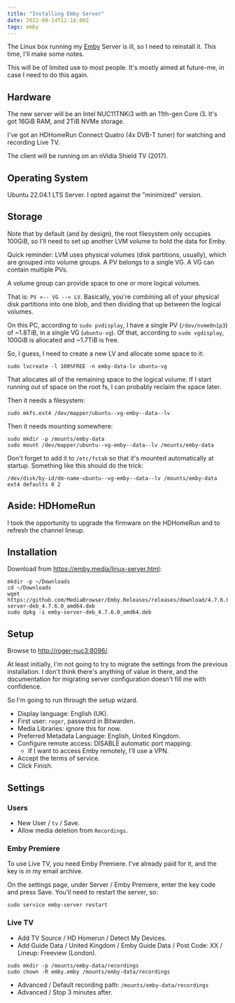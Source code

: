 ```yaml
---
title: "Installing Emby Server"
date: 2022-09-14T12:16:00Z
tags: emby
---
```


The Linux box running my [Emby](https://emby.media/) Server is ill, so I need to reinstall it. _This_ time, I'll make
some notes.

This will be of limited use to most people. It's mostly aimed at future-me, in case I need to do this again.

## Hardware

The new server will be an Intel NUC11TNKi3 with an 11th-gen Core i3. It's got 16GiB RAM, and 2TiB NVMe storage.

I've got an HDHomeRun Connect Quatro (4x DVB-T tuner) for watching and recording Live TV.

The client will be running on an nVidia Shield TV (2017).

## Operating System

Ubuntu 22.04.1 LTS Server. I opted against the "minimized" version.

## Storage

Note that by default (and by design), the root filesystem only occupies 100GiB, so I'll need to set up another LVM
volume to hold the data for Emby.

Quick reminder: LVM uses physical volumes (disk partitions, usually), which are grouped into volume groups. A PV belongs to a single VG. A VG can contain multiple PVs.

A volume group can provide space to one or more logical volumes.

That is: `PV >-- VG --< LV`. Basically, you're combining all of your physical disk partitions into one blob, and then
dividing that up between the logical volumes.

On this PC, according to `sudo pvdisplay`, I have a single PV (`/dev/nvme0n1p3`) of ~1.8TiB, in a single VG
(`ubuntu-vg`). Of that, according to `sudo vgdisplay`, 100GiB is allocated and ~1.7TiB is free.

So, I guess, I need to create a new LV and allocate some space to it:

```
sudo lvcreate -l 100%FREE -n emby-data-lv ubuntu-vg
```

That allocates all of the remaining space to the logical volume. If I start running out of space on the root fs, I can
probably reclaim the space later.

Then it needs a filesystem:

```
sudo mkfs.ext4 /dev/mapper/ubuntu--vg-emby--data--lv
```

Then it needs mounting somewhere:

```
sudo mkdir -p /mounts/emby-data
sudo mount /dev/mapper/ubuntu--vg-emby--data--lv /mounts/emby-data
```

Don't forget to add it to `/etc/fstab` so that it's mounted automatically at startup. Something like this should do the
trick:

```
/dev/disk/by-id/dm-name-ubuntu--vg-emby--data--lv /mounts/emby-data ext4 defaults 0 2
```

## Aside: HDHomeRun

I took the opportunity to upgrade the firmware on the HDHomeRun and to refresh the channel lineup.

## Installation

Download from <https://emby.media/linux-server.html>:

```
mkdir -p ~/Downloads
cd ~/Downloads
wget https://github.com/MediaBrowser/Emby.Releases/releases/download/4.7.6.0/emby-server-deb_4.7.6.0_amd64.deb
sudo dpkg -i emby-server-deb_4.7.6.0_amd64.deb
```

## Setup

Browse to <http://roger-nuc3:8096/>.

At least initially, I'm not going to try to migrate the settings from the previous installation. I don't think there's
anything of value in there, and the documentation for migrating server configuration doesn't fill me with confidence.

So I'm going to run through the setup wizard.

- Display language: English (UK).
- First user: `roger`, password in Bitwarden.
- Media Libraries: ignore this for now.
- Preferred Metadata Language: English, United Kingdom.
- Configure remote access: DISABLE automatic port mapping.
  - If I want to access Emby remotely, I'll use a VPN.
- Accept the terms of service.
- Click Finish.

## Settings

### Users

- New User / `tv` / Save.
- Allow media deletion from `Recordings`.

### Emby Premiere

To use Live TV, you need Emby Premiere. I've already paid for it, and the key is in my email archive.

On the settings page, under Server / Emby Premiere, enter the key code and press Save. You'll need to restart the
server, so:

```
sudo service emby-server restart
```

### Live TV

- Add TV Source / HD Homerun / Detect My Devices.
- Add Guide Data / United Kingdom / Emby Guide Data / Post Code: XX / Lineup: Freeview (London).

```
sudo mkdir -p /mounts/emby-data/recordings
sudo chown -R emby.emby /mounts/emby-data/recordings
```

- Advanced / Default recording path: `/mounts/emby-data/recordings`
- Advanced / Stop 3 minutes after.
